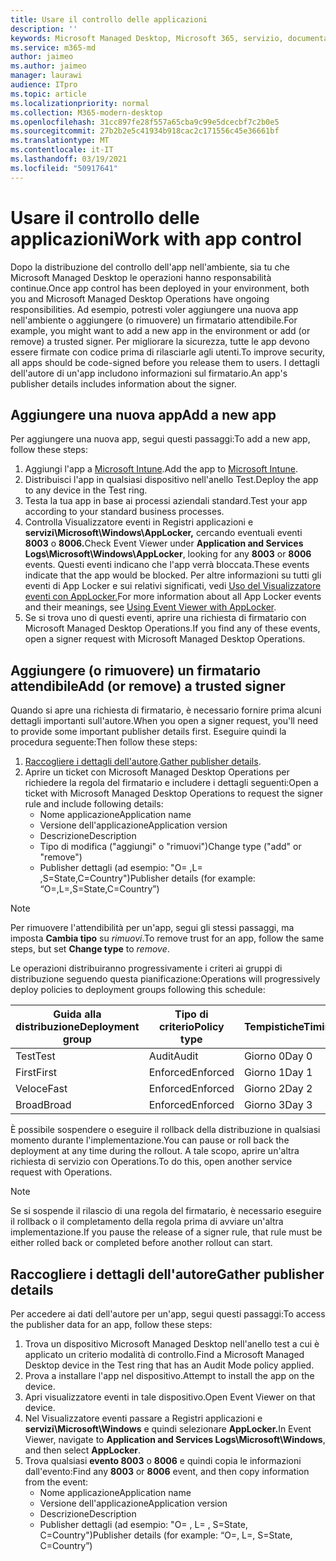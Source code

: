 ```yaml
---
title: Usare il controllo delle applicazioni
description: ''
keywords: Microsoft Managed Desktop, Microsoft 365, servizio, documentazione
ms.service: m365-md
author: jaimeo
ms.author: jaimeo
manager: laurawi
audience: ITpro
ms.topic: article
ms.localizationpriority: normal
ms.collection: M365-modern-desktop
ms.openlocfilehash: 31cc897fe28f557a65cba9c99e5dcecbf7c2b0e5
ms.sourcegitcommit: 27b2b2e5c41934b918cac2c171556c45e36661bf
ms.translationtype: MT
ms.contentlocale: it-IT
ms.lasthandoff: 03/19/2021
ms.locfileid: "50917641"
---
```

# <a name="work-with-app-control"></a><span data-ttu-id="00dcb-103">Usare il controllo delle applicazioni</span><span class="sxs-lookup"><span data-stu-id="00dcb-103">Work with app control</span></span>

<span data-ttu-id="00dcb-104">Dopo la distribuzione del controllo dell'app nell'ambiente, sia tu che Microsoft Managed Desktop le operazioni hanno responsabilità continue.</span><span class="sxs-lookup"><span data-stu-id="00dcb-104">Once app control has been deployed in your environment, both you and Microsoft Managed Desktop Operations have ongoing responsibilities.</span></span> <span data-ttu-id="00dcb-105">Ad esempio, potresti voler aggiungere una nuova app nell'ambiente o aggiungere (o rimuovere) un firmatario attendibile.</span><span class="sxs-lookup"><span data-stu-id="00dcb-105">For example, you might want to add a new app in the environment or add (or remove) a trusted signer.</span></span> <span data-ttu-id="00dcb-106">Per migliorare la sicurezza, tutte le app devono essere firmate con codice prima di rilasciarle agli utenti.</span><span class="sxs-lookup"><span data-stu-id="00dcb-106">To improve security, all apps should be code-signed before you release them to users.</span></span> <span data-ttu-id="00dcb-107">I dettagli dell'autore di un'app includono informazioni sul firmatario.</span><span class="sxs-lookup"><span data-stu-id="00dcb-107">An app's publisher details includes information about the signer.</span></span>


## <a name="add-a-new-app"></a><span data-ttu-id="00dcb-108">Aggiungere una nuova app</span><span class="sxs-lookup"><span data-stu-id="00dcb-108">Add a new app</span></span>

<span data-ttu-id="00dcb-109">Per aggiungere una nuova app, segui questi passaggi:</span><span class="sxs-lookup"><span data-stu-id="00dcb-109">To add a new app, follow these steps:</span></span>

1. <span data-ttu-id="00dcb-110">Aggiungi l'app a [Microsoft Intune](/mem/intune/apps/apps-win32-app-management).</span><span class="sxs-lookup"><span data-stu-id="00dcb-110">Add the app to [Microsoft Intune](/mem/intune/apps/apps-win32-app-management).</span></span>
2. <span data-ttu-id="00dcb-111">Distribuisci l'app in qualsiasi dispositivo nell'anello Test.</span><span class="sxs-lookup"><span data-stu-id="00dcb-111">Deploy the app to any device in the Test ring.</span></span> 
3. <span data-ttu-id="00dcb-112">Testa la tua app in base ai processi aziendali standard.</span><span class="sxs-lookup"><span data-stu-id="00dcb-112">Test your app according to your standard business processes.</span></span> 
4. <span data-ttu-id="00dcb-113">Controlla Visualizzatore eventi in Registri applicazioni e **servizi\Microsoft\Windows\AppLocker,** cercando eventuali eventi **8003** o **8006.**</span><span class="sxs-lookup"><span data-stu-id="00dcb-113">Check Event Viewer under **Application and Services Logs\Microsoft\Windows\AppLocker**, looking for any **8003** or **8006** events.</span></span> <span data-ttu-id="00dcb-114">Questi eventi indicano che l'app verrà bloccata.</span><span class="sxs-lookup"><span data-stu-id="00dcb-114">These events indicate that the app would be blocked.</span></span> <span data-ttu-id="00dcb-115">Per altre informazioni su tutti gli eventi di App Locker e sui relativi significati, vedi [Uso del Visualizzatore eventi con AppLocker.](/windows/security/threat-protection/windows-defender-application-control/applocker/using-event-viewer-with-applocker)</span><span class="sxs-lookup"><span data-stu-id="00dcb-115">For more information about all App Locker events and their meanings, see [Using Event Viewer with AppLocker](/windows/security/threat-protection/windows-defender-application-control/applocker/using-event-viewer-with-applocker).</span></span>
5. <span data-ttu-id="00dcb-116">Se si trova uno di questi eventi, aprire una richiesta di firmatario con Microsoft Managed Desktop Operations.</span><span class="sxs-lookup"><span data-stu-id="00dcb-116">If you find any of these events, open a signer request with Microsoft Managed Desktop Operations.</span></span>

## <a name="add-or-remove-a-trusted-signer"></a><span data-ttu-id="00dcb-117">Aggiungere (o rimuovere) un firmatario attendibile</span><span class="sxs-lookup"><span data-stu-id="00dcb-117">Add (or remove) a trusted signer</span></span>

<span data-ttu-id="00dcb-118">Quando si apre una richiesta di firmatario, è necessario fornire prima alcuni dettagli importanti sull'autore.</span><span class="sxs-lookup"><span data-stu-id="00dcb-118">When you open a signer request, you'll need to provide some important publisher details first.</span></span> <span data-ttu-id="00dcb-119">Eseguire quindi la procedura seguente:</span><span class="sxs-lookup"><span data-stu-id="00dcb-119">Then follow these steps:</span></span>

1. <span data-ttu-id="00dcb-120">[Raccogliere i dettagli dell'autore](#gather-publisher-details).</span><span class="sxs-lookup"><span data-stu-id="00dcb-120">[Gather publisher details](#gather-publisher-details).</span></span>
2. <span data-ttu-id="00dcb-121">Aprire un ticket con Microsoft Managed Desktop Operations per richiedere la regola del firmatario e includere i dettagli seguenti:</span><span class="sxs-lookup"><span data-stu-id="00dcb-121">Open a ticket with Microsoft Managed Desktop Operations to request the signer rule and include following details:</span></span>  
    - <span data-ttu-id="00dcb-122">Nome applicazione</span><span class="sxs-lookup"><span data-stu-id="00dcb-122">Application name</span></span> 
    - <span data-ttu-id="00dcb-123">Versione dell'applicazione</span><span class="sxs-lookup"><span data-stu-id="00dcb-123">Application version</span></span> 
    - <span data-ttu-id="00dcb-124">Descrizione</span><span class="sxs-lookup"><span data-stu-id="00dcb-124">Description</span></span> 
    - <span data-ttu-id="00dcb-125">Tipo di modifica ("aggiungi" o "rimuovi")</span><span class="sxs-lookup"><span data-stu-id="00dcb-125">Change type ("add" or "remove")</span></span>  
    - <span data-ttu-id="00dcb-126">Publisher dettagli (ad esempio: "O= <publisher name> ,L= <location> ,S=State,C=Country")</span><span class="sxs-lookup"><span data-stu-id="00dcb-126">Publisher details (for example: “O=<publisher name>,L=<location>,S=State,C=Country”)</span></span> 

> [!NOTE]
> <span data-ttu-id="00dcb-127">Per rimuovere l'attendibilità per un'app, segui gli stessi passaggi, ma imposta **Cambia tipo** su *rimuovi*.</span><span class="sxs-lookup"><span data-stu-id="00dcb-127">To remove trust for an app, follow the same steps, but set **Change type** to *remove*.</span></span>

<span data-ttu-id="00dcb-128">Le operazioni distribuiranno progressivamente i criteri ai gruppi di distribuzione seguendo questa pianificazione:</span><span class="sxs-lookup"><span data-stu-id="00dcb-128">Operations will progressively deploy policies to deployment groups following this schedule:</span></span>


|<span data-ttu-id="00dcb-129">Guida alla distribuzione</span><span class="sxs-lookup"><span data-stu-id="00dcb-129">Deployment group</span></span>  |<span data-ttu-id="00dcb-130">Tipo di criterio</span><span class="sxs-lookup"><span data-stu-id="00dcb-130">Policy type</span></span>  |<span data-ttu-id="00dcb-131">Tempistiche</span><span class="sxs-lookup"><span data-stu-id="00dcb-131">Timing</span></span>  |
|---------|---------|---------|
|<span data-ttu-id="00dcb-132">Test</span><span class="sxs-lookup"><span data-stu-id="00dcb-132">Test</span></span>     |  <span data-ttu-id="00dcb-133">Audit</span><span class="sxs-lookup"><span data-stu-id="00dcb-133">Audit</span></span>       |  <span data-ttu-id="00dcb-134">Giorno 0</span><span class="sxs-lookup"><span data-stu-id="00dcb-134">Day 0</span></span>       |
|<span data-ttu-id="00dcb-135">First</span><span class="sxs-lookup"><span data-stu-id="00dcb-135">First</span></span>     | <span data-ttu-id="00dcb-136">Enforced</span><span class="sxs-lookup"><span data-stu-id="00dcb-136">Enforced</span></span>        | <span data-ttu-id="00dcb-137">Giorno 1</span><span class="sxs-lookup"><span data-stu-id="00dcb-137">Day 1</span></span>        |
|<span data-ttu-id="00dcb-138">Veloce</span><span class="sxs-lookup"><span data-stu-id="00dcb-138">Fast</span></span>     | <span data-ttu-id="00dcb-139">Enforced</span><span class="sxs-lookup"><span data-stu-id="00dcb-139">Enforced</span></span>        |  <span data-ttu-id="00dcb-140">Giorno 2</span><span class="sxs-lookup"><span data-stu-id="00dcb-140">Day 2</span></span>       |
|<span data-ttu-id="00dcb-141">Broad</span><span class="sxs-lookup"><span data-stu-id="00dcb-141">Broad</span></span>     | <span data-ttu-id="00dcb-142">Enforced</span><span class="sxs-lookup"><span data-stu-id="00dcb-142">Enforced</span></span>        |  <span data-ttu-id="00dcb-143">Giorno 3</span><span class="sxs-lookup"><span data-stu-id="00dcb-143">Day 3</span></span>       |


<span data-ttu-id="00dcb-144">È possibile sospendere o eseguire il rollback della distribuzione in qualsiasi momento durante l'implementazione.</span><span class="sxs-lookup"><span data-stu-id="00dcb-144">You can pause or roll back the deployment at any time during the rollout.</span></span> <span data-ttu-id="00dcb-145">A tale scopo, aprire un'altra richiesta di servizio con Operations.</span><span class="sxs-lookup"><span data-stu-id="00dcb-145">To do this, open another service request with Operations.</span></span>

> [!NOTE]
> <span data-ttu-id="00dcb-146">Se si sospende il rilascio di una regola del firmatario, è necessario eseguire il rollback o il completamento della regola prima di avviare un'altra implementazione.</span><span class="sxs-lookup"><span data-stu-id="00dcb-146">If you pause the release of a signer rule, that rule must be either rolled back or completed before another rollout can start.</span></span>

## <a name="gather-publisher-details"></a><span data-ttu-id="00dcb-147">Raccogliere i dettagli dell'autore</span><span class="sxs-lookup"><span data-stu-id="00dcb-147">Gather publisher details</span></span>

<span data-ttu-id="00dcb-148">Per accedere ai dati dell'autore per un'app, segui questi passaggi:</span><span class="sxs-lookup"><span data-stu-id="00dcb-148">To access the publisher data for an app, follow these steps:</span></span>

1. <span data-ttu-id="00dcb-149">Trova un dispositivo Microsoft Managed Desktop nell'anello test a cui è applicato un criterio modalità di controllo.</span><span class="sxs-lookup"><span data-stu-id="00dcb-149">Find a Microsoft Managed Desktop device in the Test ring that has an Audit Mode policy applied.</span></span> 
2. <span data-ttu-id="00dcb-150">Prova a installare l'app nel dispositivo.</span><span class="sxs-lookup"><span data-stu-id="00dcb-150">Attempt to install the app on the device.</span></span>
3. <span data-ttu-id="00dcb-151">Apri visualizzatore eventi in tale dispositivo.</span><span class="sxs-lookup"><span data-stu-id="00dcb-151">Open Event Viewer on that device.</span></span> 
4. <span data-ttu-id="00dcb-152">Nel Visualizzatore eventi passare a Registri applicazioni e **servizi\Microsoft\Windows** e quindi selezionare **AppLocker.**</span><span class="sxs-lookup"><span data-stu-id="00dcb-152">In Event Viewer, navigate to **Application and Services Logs\Microsoft\Windows**, and then select **AppLocker**.</span></span> 
5. <span data-ttu-id="00dcb-153">Trova qualsiasi **evento 8003** o **8006** e quindi copia le informazioni dall'evento:</span><span class="sxs-lookup"><span data-stu-id="00dcb-153">Find any **8003** or **8006** event, and then copy information from the event:</span></span> 
    - <span data-ttu-id="00dcb-154">Nome applicazione</span><span class="sxs-lookup"><span data-stu-id="00dcb-154">Application name</span></span> 
    - <span data-ttu-id="00dcb-155">Versione dell'applicazione</span><span class="sxs-lookup"><span data-stu-id="00dcb-155">Application version</span></span> 
    - <span data-ttu-id="00dcb-156">Descrizione</span><span class="sxs-lookup"><span data-stu-id="00dcb-156">Description</span></span> 
    - <span data-ttu-id="00dcb-157">Publisher dettagli (ad esempio: "O= <publisher name> , L= <location> , S=State, C=Country")</span><span class="sxs-lookup"><span data-stu-id="00dcb-157">Publisher details (for example: “O=<publisher name>, L=<location>, S=State, C=Country”)</span></span>